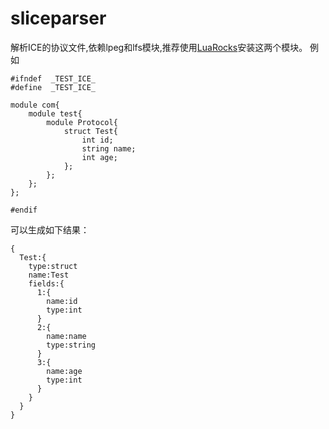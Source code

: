 # sliceparser
解析ICE的协议文件,依赖lpeg和lfs模块,推荐使用[LuaRocks](https://luarocks.org/)安装这两个模块。
例如
```
#ifndef  _TEST_ICE_
#define  _TEST_ICE_

module com{
	module test{
		module Protocol{
			struct Test{
				int id;
				string name;
                int age;
			};
		};
	};  
};

#endif
```
可以生成如下结果：
```
{
  Test:{
    type:struct
    name:Test
    fields:{
      1:{
        name:id
        type:int
      }
      2:{
        name:name
        type:string
      }
      3:{
        name:age
        type:int
      }
    }
  }
}
```